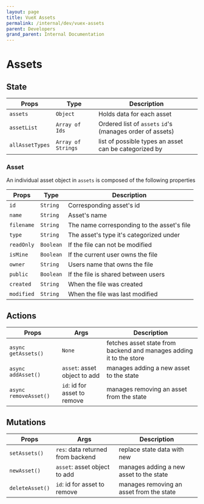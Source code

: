 ```yaml
---
layout: page
title: VueX Assets
permalink: /internal/dev/vuex-assets
parent: Developers
grand_parent: Internal Documentation
---
```


# Assets

## State

| Props           | Type               | Description                                               |
| --------------- | ------------------ | --------------------------------------------------------- |
| `assets`        | `Object`           | Holds data for each asset                                 |
| `assetList`     | `Array of Ids`     | Ordered list of `assets` `id`'s (manages order of assets) |
| `allAssetTypes` | `Array of Strings` | list of possible types an asset can be categorized by     |

### Asset

An individual asset object in `assets` is composed of the following properties

| Props      | Type      | Description                                |
| ---------- | --------- | ------------------------------------------ |
| `id`       | `String`  | Corresponding asset's id                   |
| `name`     | `String`  | Asset's name                               |
| `filename` | `String`  | The name corresponding to the asset's file |
| `type`     | `String`  | The asset's type it's categorized under    |
| `readOnly` | `Boolean` | If the file can not be modified            |
| `isMine`   | `Boolean` | If the current user owns the file          |
| `owner`    | `String`  | Users name that owns the file              |
| `public`   | `Boolean` | If the file is shared between users        |
| `created`  | `String`  | When the file was created                  |
| `modified` | `String`  | When the file was last modified            |

## Actions

| Props                 | Args                         | Description                                                         |
| --------------------- | ---------------------------- | ------------------------------------------------------------------- |
| `async getAssets()`   | `None`                       | fetches asset state from backend and manages adding it to the store |
| `async addAsset()`    | `asset`: asset object to add | manages adding a new asset to the state                             |
| `async removeAsset()` | `id`: id for asset to remove | manages removing an asset from the state                            |

## Mutations

| Props           | Args                              | Description                              |
| --------------- | --------------------------------- | ---------------------------------------- |
| `setAssets()`   | `res`: data returned from backend | replace state data with new              |
| `newAsset()`    | `asset`: asset object to add      | manages adding a new asset to the state  |
| `deleteAsset()` | `id`: id for asset to remove      | manages removing an asset from the state |
